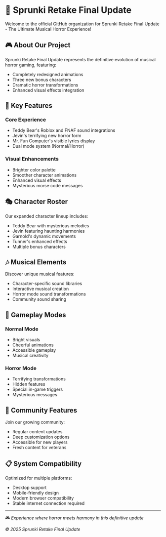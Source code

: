 # 🎵 Sprunki Retake Final Update

Welcome to the official GitHub organization for Sprunki Retake Final Update - The Ultimate Musical Horror Experience!

## 🎮 About Our Project

Sprunki Retake Final Update represents the definitive evolution of musical horror gaming, featuring:
- Completely redesigned animations
- Three new bonus characters
- Dramatic horror transformations
- Enhanced visual effects integration

## 🌟 Key Features

### Core Experience
- Teddy Bear's Roblox and FNAF sound integrations
- Jevin's terrifying new horror form
- Mr. Fun Computer's visible lyrics display
- Dual mode system (Normal/Horror)

### Visual Enhancements
- Brighter color palette
- Smoother character animations
- Enhanced visual effects
- Mysterious morse code messages

## 🎭 Character Roster

Our expanded character lineup includes:
- Teddy Bear with mysterious melodies
- Jevin featuring haunting harmonies
- Garnold's dynamic movements
- Tunner's enhanced effects
- Multiple bonus characters

## 🎶 Musical Elements

Discover unique musical features:
- Character-specific sound libraries
- Interactive musical creation
- Horror mode sound transformations
- Community sound sharing

## 🎨 Gameplay Modes

### Normal Mode
- Bright visuals
- Cheerful animations
- Accessible gameplay
- Musical creativity

### Horror Mode
- Terrifying transformations
- Hidden features
- Special in-game triggers
- Mysterious messages

## 🤝 Community Features

Join our growing community:
- Regular content updates
- Deep customization options
- Accessible for new players
- Fresh content for veterans

## 📋 System Compatibility

Optimized for multiple platforms:
- Desktop support
- Mobile-friendly design
- Modern browser compatibility
- Stable internet connection required

---

🎮 *Experience where horror meets harmony in this definitive update*

*© 2025 Sprunki Retake Final Update*
